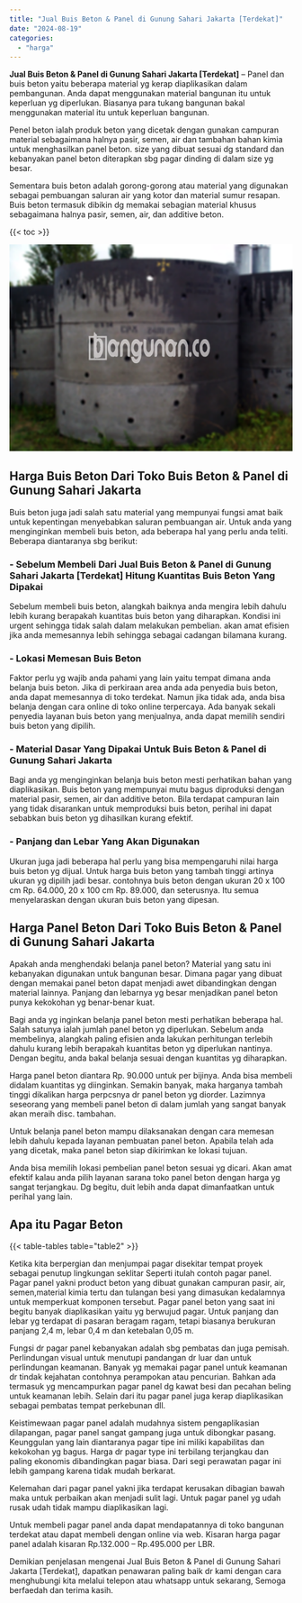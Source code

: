 ```yaml
---
title: "Jual Buis Beton & Panel di Gunung Sahari Jakarta [Terdekat]"
date: "2024-08-19"
categories: 
  - "harga"
---
```


**Jual Buis Beton & Panel di Gunung Sahari Jakarta \[Terdekat\]** – Panel dan buis beton yaitu beberapa material yg kerap diaplikasikan dalam pembangunan. Anda dapat menggunakan material bangunan itu untuk keperluan yg diperlukan. Biasanya para tukang bangunan bakal menggunakan material itu untuk keperluan bangunan.

Penel beton ialah produk beton yang dicetak dengan gunakan campuran material sebagaimana halnya pasir, semen, air dan tambahan bahan kimia untuk menghasilkan panel beton. size yang dibuat sesuai dg standard dan kebanyakan panel beton diterapkan sbg pagar dinding di dalam size yg besar.

Sementara buis beton adalah gorong-gorong atau material yang digunakan sebagai pembuangan saluran air yang kotor dan material sumur resapan. Buis beton termasuk dibikin dg memakai sebagian material khusus sebagaimana halnya pasir, semen, air, dan additive beton.

{{< toc >}}

![Jual Buis Beton & Panel di Gunung Sahari Jakarta [Terdekat]](/images/jual-panel-buis-beton-murah-24.png)

## Harga Buis Beton Dari Toko Buis Beton & Panel di Gunung Sahari Jakarta

Buis beton juga jadi salah satu material yang mempunyai fungsi amat baik untuk kepentingan menyebabkan saluran pembuangan air. Untuk anda yang menginginkan membeli buis beton, ada beberapa hal yang perlu anda teliti. Beberapa diantaranya sbg berikut:

### \- Sebelum Membeli Dari Jual Buis Beton & Panel di Gunung Sahari Jakarta \[Terdekat\] Hitung Kuantitas Buis Beton Yang Dipakai

Sebelum membeli buis beton, alangkah baiknya anda mengira lebih dahulu lebih kurang berapakah kuantitas buis beton yang diharapkan. Kondisi ini urgent sehingga tidak salah dalam melakukan pembelian. akan amat efisien jika anda memesannya lebih sehingga sebagai cadangan bilamana kurang.

### \- Lokasi Memesan Buis Beton

Faktor perlu yg wajib anda pahami yang lain yaitu tempat dimana anda belanja buis beton. Jika di perkiraan area anda ada penyedia buis beton, anda dapat memesannya di toko terdekat. Namun jika tidak ada, anda bisa belanja dengan cara online di toko online terpercaya. Ada banyak sekali penyedia layanan buis beton yang menjualnya, anda dapat memilih sendiri buis beton yang dipilih.

### \- Material Dasar Yang Dipakai Untuk Buis Beton & Panel di Gunung Sahari Jakarta

Bagi anda yg menginginkan belanja buis beton mesti perhatikan bahan yang diaplikasikan. Buis beton yang mempunyai mutu bagus diproduksi dengan material pasir, semen, air dan additive beton. Bila terdapat campuran lain yang tidak disarankan untuk memproduksi buis beton, perihal ini dapat sebabkan buis beton yg dihasilkan kurang efektif.

### \- Panjang dan Lebar Yang Akan Digunakan

Ukuran juga jadi beberapa hal perlu yang bisa mempengaruhi nilai harga buis beton yg dijual. Untuk harga buis beton yang tambah tinggi artinya ukuran yg dipilih jadi besar. contohnya buis beton dengan ukuran 20 x 100 cm Rp. 64.000, 20 x 100 cm Rp. 89.000, dan seterusnya. Itu semua menyelaraskan dengan ukuran buis beton yang dipesan.

## Harga Panel Beton Dari Toko Buis Beton & Panel di Gunung Sahari Jakarta

Apakah anda menghendaki belanja panel beton? Material yang satu ini kebanyakan digunakan untuk bangunan besar. Dimana pagar yang dibuat dengan memakai panel beton dapat menjadi awet dibandingkan dengan material lainnya. Panjang dan lebarnya yg besar menjadikan panel beton punya kekokohan yg benar-benar kuat.

Bagi anda yg inginkan belanja panel beton mesti perhatikan beberapa hal. Salah satunya ialah jumlah panel beton yg diperlukan. Sebelum anda membelinya, alangkah paling efisien anda lakukan perhitungan terlebih dahulu kurang lebih berapakah kuantitas beton yg diperlukan nantinya. Dengan begitu, anda bakal belanja sesuai dengan kuantitas yg diharapkan.

Harga panel beton diantara Rp. 90.000 untuk per bijinya. Anda bisa membeli didalam kuantitas yg diinginkan. Semakin banyak, maka harganya tambah tinggi dikalikan harga perpcsnya dr panel beton yg diorder. Lazimnya seseorang yang membeli panel beton di dalam jumlah yang sangat banyak akan meraih disc. tambahan.

Untuk belanja panel beton mampu dilaksanakan dengan cara memesan lebih dahulu kepada layanan pembuatan panel beton. Apabila telah ada yang dicetak, maka panel beton siap dikirimkan ke lokasi tujuan.

Anda bisa memilih lokasi pembelian panel beton sesuai yg dicari. Akan amat efektif kalau anda pilih layanan sarana toko panel beton dengan harga yg sangat terjangkau. Dg begitu, duit lebih anda dapat dimanfaatkan untuk perihal yang lain.

## Apa itu Pagar Beton

{{< table-tables table="table2" >}}

Ketika kita berpergian dan menjumpai pagar disekitar tempat proyek sebagai penutup lingkungan seklitar Seperti itulah contoh pagar panel. Pagar panel yakni product beton yang dibuat gunakan campuran pasir, air, semen,material kimia tertu dan tulangan besi yang dimasukan kedalamnya untuk memperkuat komponen tersebut. Pagar panel beton yang saat ini begitu banyak diaplikasikan yaitu yg berwujud pagar. Untuk panjang dan lebar yg terdapat di pasaran beragam ragam, tetapi biasanya berukuran panjang 2,4 m, lebar 0,4 m dan ketebalan 0,05 m.

Fungsi dr pagar panel kebanyakan adalah sbg pembatas dan juga pemisah. Perlindungan visual untuk menutupi pandangan dr luar dan untuk perlindungan keamanan. Banyak yg memakai pagar panel untuk keamanan dr tindak kejahatan contohnya perampokan atau pencurian. Bahkan ada termasuk yg mencampurkan pagar panel dg kawat besi dan pecahan beling untuk keamanan lebih. Selain dari itu pagar panel juga kerap diaplikasikan sebagai pembatas tempat perkebunan dll.

Keistimewaan pagar panel adalah mudahnya sistem pengaplikasian dilapangan, pagar panel sangat gampang juga untuk dibongkar pasang. Keunggulan yang lain diantaranya pagar tipe ini miliki kapabilitas dan kekokohan yg bagus. Harga dr pagar type ini terbilang terjangkau dan paling ekonomis dibandingkan pagar biasa. Dari segi perawatan pagar ini lebih gampang karena tidak mudah berkarat.

Kelemahan dari pagar panel yakni jika terdapat kerusakan dibagian bawah maka untuk perbaikan akan menjadi sulit lagi. Untuk pagar panel yg udah rusak udah tidak mampu diaplikasikan lagi.

Untuk membeli pagar panel anda dapat mendapatannya di toko bangunan terdekat atau dapat membeli dengan online via web. Kisaran harga pagar panel adalah kisaran Rp.132.000 – Rp.495.000 per LBR.

Demikian penjelasan mengenai Jual Buis Beton & Panel di Gunung Sahari Jakarta \[Terdekat\], dapatkan penawaran paling baik dr kami dengan cara menghubungi kita melalui telepon atau whatsapp untuk sekarang, Semoga berfaedah dan terima kasih.
